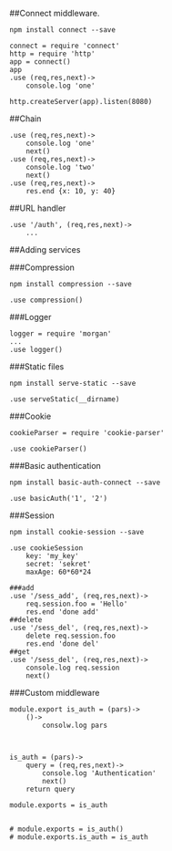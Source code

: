 ##Connect middleware.

    npm install connect --save

    connect = require 'connect'
    http = require 'http'
    app = connect()
    app
    .use (req,res,next)->
        console.log 'one'
    
    http.createServer(app).listen(8080)


##Chain

    .use (req,res,next)->
        console.log 'one'
        next()
    .use (req,res,next)->
        console.log 'two'
        next()
    .use (req,res,next)->
        res.end {x: 10, y: 40}


##URL handler

    .use '/auth', (req,res,next)->
        ...

##Adding services

###Compression 

    npm install compression --save

    .use compression()

###Logger

    logger = require 'morgan'
    ...
    .use logger()

###Static files
    
    npm install serve-static --save
    
    .use serveStatic(__dirname)

###Cookie

    cookieParser = require 'cookie-parser'

    .use cookieParser()

###Basic authentication

    npm install basic-auth-connect --save

    .use basicAuth('1', '2')

###Session

    npm install cookie-session --save

    .use cookieSession 
        key: 'my_key'
        secret: 'sekret'
        maxAge: 60*60*24
        
    ###add
    .use '/sess_add', (req,res,next)->
        req.session.foo = 'Hello'
        res.end 'done add'
    ##delete
    .use '/sess_del', (req,res,next)->
        delete req.session.foo
        res.end 'done del'
    ##get
    .use '/sess_del', (req,res,next)->
        console.log req.session
        next()

###Custom middleware

    module.export is_auth = (pars)->
        ()->
            consolw.log pars
        


    is_auth = (pars)->
        query = (req,res,next)->
            console.log 'Authentication'
            next()
        return query

    module.exports = is_auth


    # module.exports = is_auth()
    # module.exports.is_auth = is_auth


